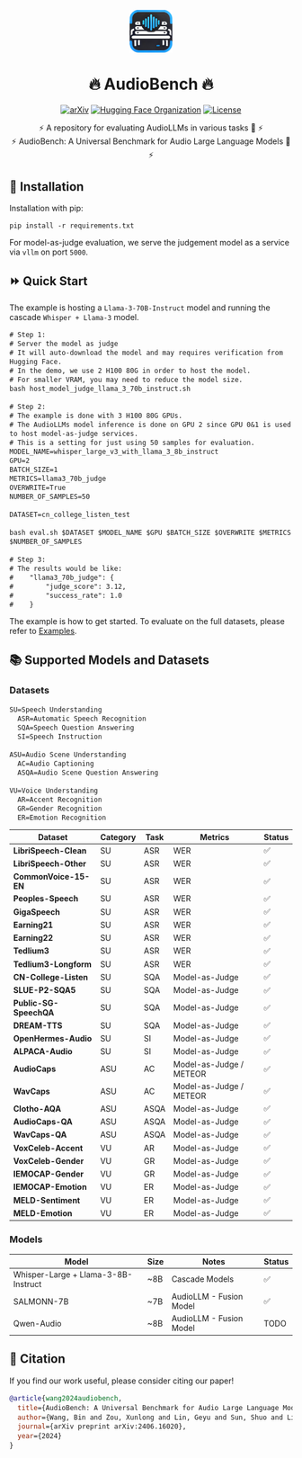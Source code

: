 <p align="center">
  <img src="assets/logo.png" alt="Prometheus-Logo" style="width: 15%; display: block; margin: auto;">
</p>

<h1 align="center">🔥 AudioBench 🔥</h1>



<p align="center">
  <a href="https://arxiv.org/abs/2406.16020"><img src="https://img.shields.io/badge/arXiv-2406.16020-b31b1b.svg" alt="arXiv"></a>
  <a href="AudioLLMs"><img src="https://img.shields.io/badge/Hugging%20Face-Organization-ff9d00" alt="Hugging Face Organization"></a>
  <a href="https://huggingface.co/spaces/AudioLLMs/AudioBench-Leaderboard"><img src="https://img.shields.io/badge/AudioBench-Leaderboard-g41b1b.svg" alt="License"></a>
</p>

<p align="center">
  ⚡ A repository for evaluating AudioLLMs in various tasks 🚀 ⚡ <br>
  ⚡ AudioBench: A Universal Benchmark for Audio Large Language Models 🚀 ⚡ <br>
</p>



## 🔧 Installation

Installation with pip:
```shell
pip install -r requirements.txt
```
For model-as-judge evaluation, we serve the judgement model as a service via `vllm` on port `5000`.


## ⏩ Quick Start

The example is hosting a `Llama-3-70B-Instruct` model and running the cascade `Whisper + Llama-3` model.
```shell
# Step 1:
# Server the model as judge
# It will auto-download the model and may requires verification from Hugging Face.
# In the demo, we use 2 H100 80G in order to host the model.
# For smaller VRAM, you may need to reduce the model size.
bash host_model_judge_llama_3_70b_instruct.sh

# Step 2:
# The example is done with 3 H100 80G GPUs.
# The AudioLLMs model inference is done on GPU 2 since GPU 0&1 is used to host model-as-judge services.
# This is a setting for just using 50 samples for evaluation.
MODEL_NAME=whisper_large_v3_with_llama_3_8b_instruct
GPU=2
BATCH_SIZE=1
METRICS=llama3_70b_judge
OVERWRITE=True
NUMBER_OF_SAMPLES=50

DATASET=cn_college_listen_test

bash eval.sh $DATASET $MODEL_NAME $GPU $BATCH_SIZE $OVERWRITE $METRICS $NUMBER_OF_SAMPLES

# Step 3:
# The results would be like:
#    "llama3_70b_judge": {
#        "judge_score": 3.12,
#        "success_rate": 1.0
#    }

```
The example is how to get started. To evaluate on the full datasets, please refer to [Examples](./examples/).


## 📚 Supported Models and Datasets

### Datasets
```
SU=Speech Understanding
  ASR=Automatic Speech Recognition
  SQA=Speech Question Answering
  SI=Speech Instruction

ASU=Audio Scene Understanding
  AC=Audio Captioning
  ASQA=Audio Scene Question Answering

VU=Voice Understanding
  AR=Accent Recognition
  GR=Gender Recognition
  ER=Emotion Recognition
```

|Dataset|Category|Task|Metrics|Status|
|---|---|---|---|---|
|**LibriSpeech-Clean**|SU|ASR|WER|✅|
|**LibriSpeech-Other**|SU|ASR|WER|✅|
|**CommonVoice-15-EN**|SU|ASR|WER|✅|
|**Peoples-Speech**|SU|ASR|WER|✅|
|**GigaSpeech**|SU|ASR|WER|✅|
|**Earning21**|SU|ASR|WER|✅|
|**Earning22**|SU|ASR|WER|✅|
|**Tedlium3**|SU|ASR|WER|✅|
|**Tedlium3-Longform**|SU|ASR|WER|✅|
|**CN-College-Listen**|SU|SQA|Model-as-Judge|✅|
|**SLUE-P2-SQA5**|SU|SQA|Model-as-Judge|✅|
|**Public-SG-SpeechQA**|SU|SQA|Model-as-Judge|✅|
|**DREAM-TTS**|SU|SQA|Model-as-Judge|✅|
|**OpenHermes-Audio**|SU|SI|Model-as-Judge|✅|
|**ALPACA-Audio**|SU|SI|Model-as-Judge|✅|
|**AudioCaps**|ASU|AC|Model-as-Judge / METEOR|✅|
|**WavCaps**|ASU|AC|Model-as-Judge / METEOR|✅|
|**Clotho-AQA**|ASU|ASQA|Model-as-Judge|✅|
|**AudioCaps-QA**|ASU|ASQA|Model-as-Judge|✅|
|**WavCaps-QA**|ASU|ASQA|Model-as-Judge|✅|
|**VoxCeleb-Accent**|VU|AR|Model-as-Judge|✅|
|**VoxCeleb-Gender**|VU|GR|Model-as-Judge|✅|
|**IEMOCAP-Gender**|VU|GR|Model-as-Judge|✅|
|**IEMOCAP-Emotion**|VU|ER|Model-as-Judge|✅|
|**MELD-Sentiment**|VU|ER|Model-as-Judge|✅|
|**MELD-Emotion**|VU|ER|Model-as-Judge|✅|


### Models
|Model|Size|Notes|Status|
|---|---|---|---|
|Whisper-Large + Llama-3-8B-Instruct|~8B|Cascade Models|✅︎|
|SALMONN-7B|~7B|AudioLLM - Fusion Model|✅︎|
|Qwen-Audio|~8B|AudioLLM - Fusion Model|TODO|


## 📖 Citation
If you find our work useful, please consider citing our paper!
```bibtex
@article{wang2024audiobench,
  title={AudioBench: A Universal Benchmark for Audio Large Language Models},
  author={Wang, Bin and Zou, Xunlong and Lin, Geyu and Sun, Shuo and Liu, Zhuohan and Zhang, Wenyu and Liu, Zhengyuan and Aw, AiTi and Chen, Nancy F},
  journal={arXiv preprint arXiv:2406.16020},
  year={2024}
}
```


